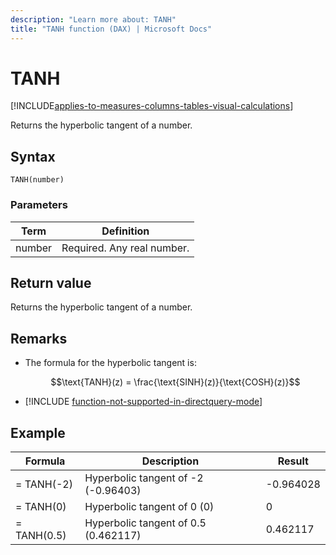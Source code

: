 ```yaml
---
description: "Learn more about: TANH"
title: "TANH function (DAX) | Microsoft Docs"
---
```

# TANH

[!INCLUDE[applies-to-measures-columns-tables-visual-calculations](includes/applies-to-measures-columns-tables-visual-calculations.md)]

Returns the hyperbolic tangent of a number.  
  
## Syntax  
  
```dax
TANH(number)  
```
  
### Parameters  
  
|Term|Definition|  
|--------|--------------|  
|number|Required. Any real number.|  
  
## Return value

Returns the hyperbolic tangent of a number.  
  
## Remarks

- The formula for the hyperbolic tangent is:  

    $$\text{TANH}(z) = \frac{\text{SINH}(z)}{\text{COSH}(z)}$$

- [!INCLUDE [function-not-supported-in-directquery-mode](includes/function-not-supported-in-directquery-mode.md)]

## Example  
  
|Formula|Description|Result|  
|-----------|---------------|----------|  
|= TANH(-2)|Hyperbolic tangent of -2 (-0.96403)|-0.964028|  
|= TANH(0)|Hyperbolic tangent of 0 (0)|0|  
|= TANH(0.5)|Hyperbolic tangent of 0.5 (0.462117)|0.462117|  
